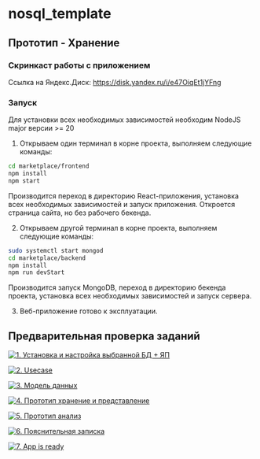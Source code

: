 # nosql_template
## Прототип - Хранение
### Скринкаст работы с приложением
Ссылка на Яндекс.Диск: https://disk.yandex.ru/i/e47OiqEt1jYFng

### Запуск
Для установки всех необходимых зависимостей необходим NodeJS major версии >= 20
1. Открываем один терминал в корне проекта, выполняем следующие команды:
```bash
cd marketplace/frontend
npm install
npm start
```
Производится переход в директорию React-приложения, установка всех необходимых зависимостей и запуск приложения.
Откроется страница сайта, но без рабочего бекенда.

2. Открываем другой терминал в корне проекта, выполняем следующие команды:
```bash
sudo systemctl start mongod
cd marketplace/backend
npm install
npm run devStart
```
Производится запуск MongoDB, переход в директорию бекенда проекта, установка всех необходимых зависимостей и запуск сервера.

3. Веб-приложение готово к эксплуатации.

## Предварительная проверка заданий

<a href=" ./../../../actions/workflows/1_helloworld.yml" >![1. Установка и настройка выбранной БД + ЯП]( ./../../actions/workflows/1_helloworld.yml/badge.svg)</a>

<a href=" ./../../../actions/workflows/2_usecase.yml" >![2. Usecase]( ./../../actions/workflows/2_usecase.yml/badge.svg)</a>

<a href=" ./../../../actions/workflows/3_data_model.yml" >![3. Модель данных]( ./../../actions/workflows/3_data_model.yml/badge.svg)</a>

<a href=" ./../../../actions/workflows/4_prototype_store_and_view.yml" >![4. Прототип хранение и представление]( ./../../actions/workflows/4_prototype_store_and_view.yml/badge.svg)</a>

<a href=" ./../../../actions/workflows/5_prototype_analysis.yml" >![5. Прототип анализ]( ./../../actions/workflows/5_prototype_analysis.yml/badge.svg)</a> 

<a href=" ./../../../actions/workflows/6_report.yml" >![6. Пояснительная записка]( ./../../actions/workflows/6_report.yml/badge.svg)</a>

<a href=" ./../../../actions/workflows/7_app_is_ready.yml" >![7. App is ready]( ./../../actions/workflows/7_app_is_ready.yml/badge.svg)</a>
